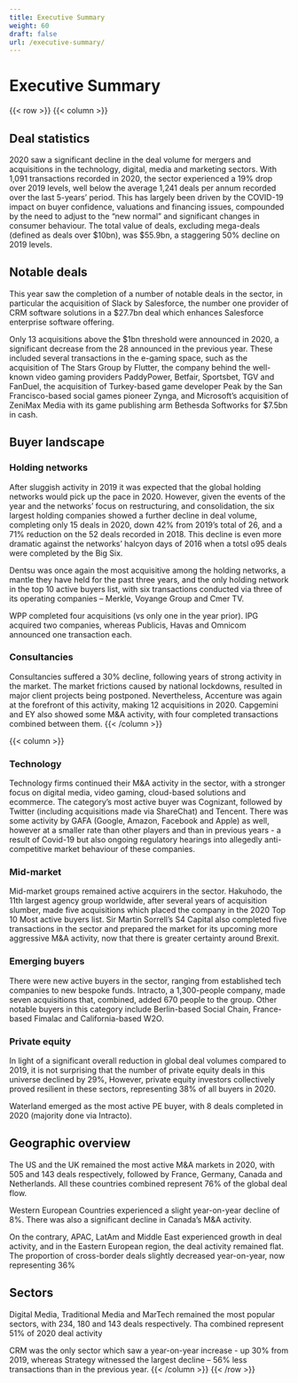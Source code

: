 ```yaml
---
title: Executive Summary
weight: 60
draft: false
url: /executive-summary/
---
```

# Executive Summary
{{< row >}}
{{< column >}}

## Deal statistics

2020 saw a significant decline in the deal volume for mergers and acquisitions in the technology, digital, media and marketing sectors. With 1,091 transactions recorded in 2020, the sector experienced a 19% drop over 2019 levels, well below the average 1,241 deals per annum recorded over the last 5-years’ period. This has largely been driven by the COVID-19 impact on buyer confidence, valuations and financing issues, compounded by the need to adjust to the “new normal” and significant changes in consumer behaviour. The total value of deals, excluding mega-deals (defined as deals over $10bn), was $55.9bn, a staggering 50% decline on 2019 levels.

## Notable deals

This year saw the completion of a number of notable deals in the sector, in particular the acquisition of Slack by Salesforce, the number one provider of CRM software solutions in a $27.7bn deal which enhances Salesforce enterprise software offering.

Only 13 acquisitions above the $1bn threshold were announced in 2020, a significant decrease from the 28 announced in the previous year. These included several transactions in the e-gaming space, such as the acquisition of The Stars Group by Flutter, the company behind the well-known video gaming providers PaddyPower, Betfair, Sportsbet, TGV and FanDuel, the acquisition of Turkey-based game developer Peak by the San Francisco-based social games pioneer Zynga, and Microsoft’s acquisition of ZeniMax Media with its game publishing arm Bethesda Softworks for $7.5bn in cash.

## Buyer landscape

### Holding networks

After sluggish activity in 2019 it was expected that the global holding networks would pick up the pace in 2020. However, given the events of the year and the networks’ focus on restructuring, and consolidation, the six largest holding companies showed a further decline in deal volume, completing only 15 deals in 2020, down 42% from 2019’s total of 26, and a 71% reduction on the 52 deals recorded in 2018. This decline is even more dramatic against the networks’ halcyon days of 2016 when a totsl o95 deals were completed by the Big Six.

Dentsu was once again the most acquisitive among the holding networks, a mantle they have held for the past three years, and the only holding network in the top 10 active buyers list, with six transactions conducted via three of its operating companies – Merkle, Voyange Group and Cmer TV.

WPP completed four acquisitions (vs only one in the year prior). IPG acquired two companies, whereas Publicis, Havas and Omnicom announced one transaction each.

### Consultancies

Consultancies suffered a 30% decline, following years of strong activity in the market. The market frictions caused by national lockdowns, resulted in major client projects being postponed. Nevertheless, Accenture was again at the forefront of this activity, making 12 acquisitions in 2020. Capgemini and EY also showed some M&A activity, with four completed transactions combined between them.
{{< /column >}}

{{< column >}}

### Technology

Technology firms continued their M&A activity in the sector, with a stronger focus on digital media, video gaming, cloud-based solutions and ecommerce. The category’s most active buyer was Cognizant, followed by Twitter (including acquisitions made via ShareChat)  and Tencent. There was some activity by GAFA (Google, Amazon, Facebook and Apple) as well, however at a smaller rate than other players and than in previous years - a result of Covid-19 but also ongoing regulatory hearings into allegedly anti-competitive market behaviour of these companies.

### Mid-market

Mid-market groups remained active acquirers in the sector. Hakuhodo, the 11th largest agency group worldwide, after several years of acquisition slumber, made five acquisitions which placed the company in the 2020 Top 10 Most active buyers list. Sir Martin Sorrell’s S4 Capital also completed five transactions in the sector and prepared the market for its upcoming more aggressive M&A activity, now that there is greater certainty around Brexit.

### Emerging buyers

There were new active buyers in the sector, ranging from established tech companies to new bespoke funds. Intracto, a 1,300-people company, made seven acquisitions that, combined, added 670 people to the group. Other notable buyers in this category include Berlin-based Social Chain, France-based Fimalac and California-based W2O.

### Private equity

In light of a significant overall reduction in global deal volumes compared to 2019, it is not surprising that the number of private equity deals in this universe declined by 29%, However, private equity investors collectively proved resilient in these sectors, representing 38% of all buyers in 2020.

Waterland emerged as the most active PE buyer, with 8 deals completed in 2020 (majority done via Intracto).

## Geographic overview

The US and the UK remained the most active M&A markets in 2020, with 505 and 143 deals respectively, followed by France, Germany, Canada and Netherlands. All these countries combined represent 76% of the global deal flow.

Western European Countries experienced a slight year-on-year decline of 8%. There was also a significant decline in Canada’s M&A activity.

On the contrary, APAC, LatAm and Middle East experienced growth in deal activity, and in the Eastern European region, the deal activity remained flat. The proportion of cross-border deals slightly decreased year-on-year, now representing 36%

## Sectors

Digital Media, Traditional Media and MarTech remained the most popular sectors, with 234, 180 and 143 deals respectively. Tha combined represent 51% of 2020 deal activity

CRM was the only sector which saw a year-on-year increase - up 30% from 2019, whereas Strategy witnessed the largest decline – 56% less transactions than in the previous year.
{{< /column >}}
{{< /row >}}

